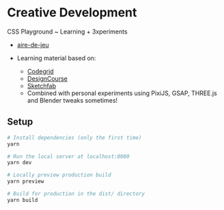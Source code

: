 # Creative Development

CSS Playground ~ Learning + 3xperiments

- [aire-de-jeu](https://creative-development.vercel.app/)

- Learning material based on:
  - [Codegrid](https://www.youtube.com/channel/UC7pVho4O31FyfQsZdXWejEw)
  - [DesignCourse](https://www.youtube.com/channel/UCVyRiMvfUNMA1UPlDPzG5Ow)
  - [Sketchfab](https://sketchfab.com/)
  - Combined with personal experiments using PixiJS, GSAP, THREE.js and Blender tweaks sometimes!

## Setup

```bash
# Install dependencies (only the first time)
yarn

# Run the local server at localhost:8080
yarn dev

# Locally preview production build
yarn preview

# Build for production in the dist/ directory
yarn build
```
